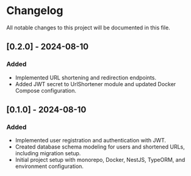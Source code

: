 # Changelog

All notable changes to this project will be documented in this file.

## [0.2.0] - 2024-08-10

### Added

- Implemented URL shortening and redirection endpoints.
- Added JWT secret to UrlShortener module and updated Docker Compose configuration.

## [0.1.0] - 2024-08-10

### Added

- Implemented user registration and authentication with JWT.
- Created database schema modeling for users and shortened URLs, including migration setup.
- Initial project setup with monorepo, Docker, NestJS, TypeORM, and environment configuration.
